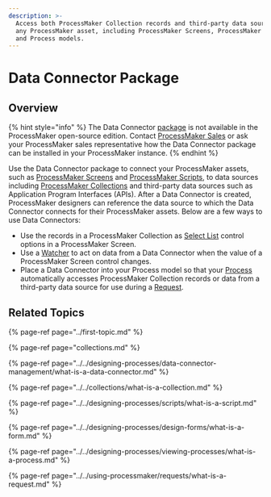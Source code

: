```yaml
---
description: >-
  Access both ProcessMaker Collection records and third-party data sources from
  any ProcessMaker asset, including ProcessMaker Screens, ProcessMaker Scripts,
  and Process models.
---
```


# Data Connector Package

## Overview

{% hint style="info" %}
The Data Connector [package](../first-topic.md) is not available in the ProcessMaker open-source edition. Contact [ProcessMaker Sales](https://www.processmaker.com/contact/) or ask your ProcessMaker sales representative how the Data Connector package can be installed in your ProcessMaker instance.
{% endhint %}

Use the Data Connector package to connect your ProcessMaker assets, such as [ProcessMaker Screens](../../designing-processes/design-forms/what-is-a-form.md) and [ProcessMaker Scripts](../../designing-processes/scripts/what-is-a-script.md), to data sources including [ProcessMaker Collections](../../collections/what-is-a-collection.md) and third-party data sources such as Application Program Interfaces \(APIs\). After a Data Connector is created, ProcessMaker designers can reference the data source to which the Data Connector connects for their ProcessMaker assets. Below are a few ways to use Data Connectors:

* Use the records in a ProcessMaker Collection as [Select List](../../designing-processes/design-forms/screens-builder/control-descriptions/select-list-control-settings.md) control options in a ProcessMaker Screen.
* Use a [Watcher](../../designing-processes/design-forms/screens-builder/manage-watchers/what-is-a-watcher.md) to act on data from a Data Connector when the value of a ProcessMaker Screen control changes.
* Place a Data Connector into your Process model so that your [Process](../../designing-processes/viewing-processes/what-is-a-process.md) automatically accesses ProcessMaker Collection records or data from a third-party data source for use during a [Request](../../using-processmaker/requests/what-is-a-request.md).

## Related Topics

{% page-ref page="../first-topic.md" %}

{% page-ref page="collections.md" %}

{% page-ref page="../../designing-processes/data-connector-management/what-is-a-data-connector.md" %}

{% page-ref page="../../collections/what-is-a-collection.md" %}

{% page-ref page="../../designing-processes/scripts/what-is-a-script.md" %}

{% page-ref page="../../designing-processes/design-forms/what-is-a-form.md" %}

{% page-ref page="../../designing-processes/viewing-processes/what-is-a-process.md" %}

{% page-ref page="../../using-processmaker/requests/what-is-a-request.md" %}

